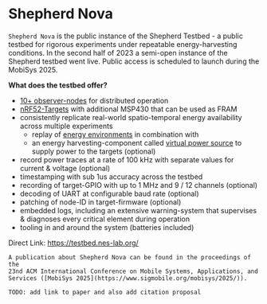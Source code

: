# Shepherd Nova

`Shepherd Nova` is the public instance of the Shepherd Testbed -
a public testbed for rigorous experiments under repeatable energy-harvesting conditions.
In the second half of 2023 a semi-open instance of the Shepherd testbed went live.
Public access is scheduled to launch during the MobiSys 2025.

**What does the testbed offer?**

- [10+ observer-nodes](/content/deployment.md) for distributed operation
- [nRF52-Targets](https://github.com/nes-lab/shepherd-targets/) with additional MSP430 that can be used as FRAM
- consistently replicate real-world spatio-temporal energy availability across multiple experiments
  - replay of [energy environments](/content/environments.md) in combination with
  - an energy harvesting-component called [virtual power source](/content/virtual_source.md) to supply power to the targets (optional)
- record power traces at a rate of 100 kHz with separate values for current & voltage (optional)
- timestamping with sub 1us accuracy across the testbed
- recording of target-GPIO with up to 1 MHz and 9 / 12 channels (optional)
- decoding of UART at configurable baud rate (optional)
- patching of node-ID in target-firmware (optional)
- embedded logs, including an extensive warning-system that supervises & diagnoses every critical element during operation
- tooling in and around the system (batteries included)

Direct Link: <https://testbed.nes-lab.org/>

```{seealso}
A publication about Shepherd Nova can be found in the proceedings of the
23nd ACM International Conference on Mobile Systems, Applications, and Services ([MobiSys 2025](https://www.sigmobile.org/mobisys/2025/)).
```

```{attention}
TODO: add link to paper and also add citation proposal
```
